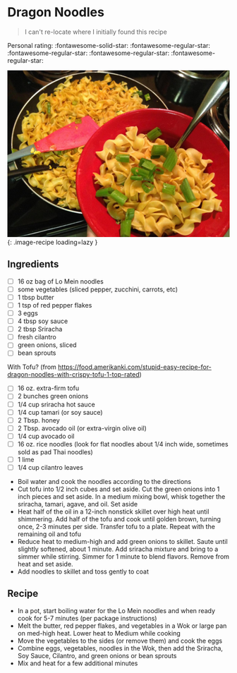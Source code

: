 # Dragon Noodles

> I can't re-locate where I initially found this recipe

<!-- {cts} rating=1; (User can specify rating on scale of 1-5) -->

Personal rating: :fontawesome-solid-star: :fontawesome-regular-star: :fontawesome-regular-star: :fontawesome-regular-star: :fontawesome-regular-star:

<!-- {cte} -->

<!-- {cts} name_image=dragon_noodles.jpg; (User can specify image name) -->

![dragon_noodles.jpg](./dragon_noodles.jpg){: .image-recipe loading=lazy }

<!-- {cte} -->

## Ingredients

- [ ] 16 oz bag of Lo Mein noodles
- [ ] some vegetables (sliced pepper, zucchini, carrots, etc)
- [ ] 1 tbsp butter
- [ ] 1 tsp of red pepper flakes
- [ ] 3 eggs
- [ ] 4 tbsp soy sauce
- [ ] 2 tbsp Sriracha
- [ ] fresh cilantro
- [ ] green onions, sliced
- [ ] bean sprouts

With Tofu? (from https://food.amerikanki.com/stupid-easy-recipe-for-dragon-noodles-with-crispy-tofu-1-top-rated)

- [ ] 16 oz. extra-firm tofu
- [ ] 2 bunches green onions
- [ ] 1/4 cup sriracha hot sauce
- [ ] 1/4 cup tamari (or soy sauce)
- [ ] 2 Tbsp. honey
- [ ] 2 Tbsp. avocado oil (or extra-virgin olive oil)
- [ ] 1/4 cup avocado oil
- [ ] 16 oz. rice noodles (look for flat noodles about 1/4 inch wide, sometimes sold as pad Thai noodles)
- [ ] 1 lime
- [ ] 1/4 cup cilantro leaves

- Boil water and cook the noodles according to the directions
- Cut tofu into 1/2 inch cubes and set aside. Cut the green onions into 1 inch pieces and set aside. In a medium mixing bowl, whisk together the sriracha, tamari, agave, and oil. Set aside
- Heat half of the oil in a 12-inch nonstick skillet over high heat until shimmering. Add half of the tofu and cook until golden brown, turning once, 2-3 minutes per side. Transfer tofu to a plate. Repeat with the remaining oil and tofu
- Reduce heat to medium-high and add green onions to skillet. Saute until slightly softened, about 1 minute. Add sriracha mixture and bring to a simmer while stirring. Simmer for 1 minute to blend flavors. Remove from heat and set aside.
- Add noodles to skillet and toss gently to coat

## Recipe

- In a pot, start boiling water for the Lo Mein noodles and when ready cook for 5-7 minutes (per package instructions)
- Melt the butter, red pepper flakes, and vegetables in a Wok or large pan on med-high heat. Lower heat to Medium while cooking
- Move the vegetables to the sides (or remove them) and cook the eggs
- Combine eggs, vegetables, noodles in the Wok, then add the Sriracha, Soy Sauce, Cilantro, and green onions or bean sprouts
- Mix and heat for a few additional minutes

